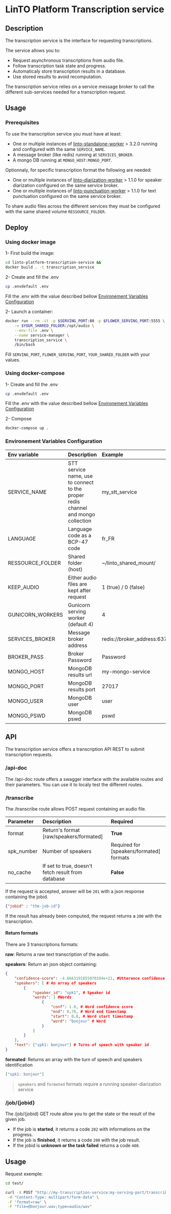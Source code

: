 # LinTO Platform Transcription service
## Description
The transcription service is the interface for requesting transcriptions.

The service allows you to:
* Request asynchronous transcriptions from audio file.
* Follow transcription task state and progress.
* Automaticaly store transcription results in a database.
* Use stored results to avoid recomputation.

The transcription service relies on a service message broker to call the different sub-services needed for a transcription request.

## Usage
### Prerequisites
To use the transcription service you must have at least:
* One or multiple instances of [linto-standalone-worker](https://github.com/linto-ai/linto-platform-stt-standalone-worker) > 3.2.0 running and configured with the same `SERVICE_NAME`.
* A message broker (like redis) running at `SERVICES_BROKER`.
* A mongo DB running at `MONGO_HOST:MONGO_PORT`.

Optionnaly, for specific transcription format the following are needed:
* One or multiple instances of [linto-diarization-worker](https://github.com/linto-ai/linto-platform-speaker-diarization-worker) > 1.1.0 for speaker diarization configured on the same service broker.
* One or multiple instances of [linto-punctuation-worker](https://github.com/linto-ai/linto-platform-text-punctuation-worker) > 1.1.0 for text punctuation configured on the same service broker.

To share audio files across the different services they must be configured with the same shared volume `RESSOURCE_FOLDER`.

## Deploy
### Using docker image
1- First build the image:
```bash
cd linto-platform-transcription-service &&
docker build . -t transcription_service
```
2- Create and fill the .env
```bash
cp .envdefault .env
```
Fill the .env with the value described bellow [Environement Variables Configuration](#environement-variables-configuration)

2- Launch a container:
```bash
docker run --rm -it -p $SERVING_PORT:80 -p $FLOWER_SERVING_PORT:5555 \
    -v $YOUR_SHARED_FOLDER:/opt/audio \
    --env-file .env \
    --name service-manager \
    transcription_service \
    /bin/bash
```
Fill ```SERVING_PORT```, ```FLOWER_SERVING_PORT```, ```YOUR_SHARED_FOLDER``` with your values.

### Using docker-compose
1- Create and fill the .env
```bash
cp .envdefault .env
```
Fill the .env with the value described bellow [Environement Variables Configuration](#environement-variables-configuration)

2- Compose
```bash
docker-compose up .
```

### Environement Variables Configuration

| Env variable| Description | Example |
|:-|:-|:-|
|SERVICE_NAME| STT service name, use to connect to the proper redis channel and mongo collection|my_stt_service|
|LANGUAGE| Language code as a BCP-47 code | fr_FR |
|RESSOURCE_FOLDER|Shared folder (host)|~/linto_shared_mount/|
|KEEP_AUDIO|Either audio files are kept after request|1 (true) / 0 (false)|
|GUNICORN_WORKERS|Gunicorn serving worker (default 4)|4|
|SERVICES_BROKER|Message broker address|redis://broker_address:6379|
|BROKER_PASS|Broker Password| Password|
|MONGO_HOST|MongoDB results url|my-mongo-service|
|MONGO_PORT|MongoDB results port|27017|
|MONGO_USER|MongoDB user|user|
|MONGO_PSWD|MongoDB pswd|pswd|

## API
The transcription service offers a transcription API REST to submit transcription requests.

### /api-doc
The /api-doc route offers a swagger interface with the available routes and their parameters.
You can use it to localy test the different routes.

### /transcribe
The /transcribe route allows POST request containing an audio file.

|Parameter| Description | Required |
|:-|:-|:-|
|format|Return's format [raw/speakers/formated]|**True**|
|spk_number|Number of speakers|Required for [speakers/formated] formats|
|no_cache|If set to true, doesn't fetch result from database|**False**|

If the request is accepted, answer will be ```201``` with a json response containing the jobid.
```json
{"jobid" : "the-job-id"}
```

If the result has already been computed, the request returns a ```200``` with the transcription.

#### Return formats
There are 3 transcriptions formats:

**raw**: Returns a raw text transcription of the audio.

**speakers**: Return an json object containing:
```json
{
    "confidence-score": -4.6663191855070194e+21, #Utterance confidence score
    "speakers": [ # An array of speakers
        {
            "speaker_id": "spk1", # Speaker id
            "words": [ #Words
                {
                    "conf": 1.0, # Word confidence score 
                    "end": 0.78, # Word end timestamp
                    "start": 0.0, # Word start timestamp
                    "word": "bonjour" # Word
                }
            ]
        }
    ], 
    "text": ["spk1: bonjour"] # Turns of speech with speaker id 
}
```
 
**formated**: Returns an array with the turn of speech and speakers identification
```json
["spk1: bonjour"]
```

> ```speakers``` and ```formated``` formats require a running speaker-diarization service

### /job/{jobid}

The /job/{jobid} GET route allow you to get the state or the result of the given job.
* If the job is **started**, it returns a code ```202``` with informations on the progress.
* If the job is **finished**, it returns a code ```200``` with the job result.
* If the jobid is **unknown or the task failed** returns a code ```400```.

## Usage
Request exemple:

```bash
cd test/

curl -X POST "http://my-transcription-service:my-serving-port/transcribe" -H "accept: application/json"\
 -H "Content-Type: multipart/form-data" \
 -F 'format=raw' \
 -F "file=@bonjour.wav;type=audio/wav"
```
